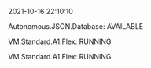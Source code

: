 2021-10-16 22:10:10

Autonomous.JSON.Database: AVAILABLE

VM.Standard.A1.Flex: RUNNING

VM.Standard.A1.Flex: RUNNING
